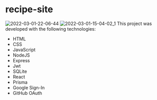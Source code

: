# recipe-site
![2022-03-01-22-06-44](https://user-images.githubusercontent.com/79951928/156275791-be898375-79f5-4597-9cd5-ff8913fc1a09.gif)
![2022-03-01-15-04-02_1](https://user-images.githubusercontent.com/79951928/156275736-ca7cad18-353f-4dfe-9cad-5a826a06d742.gif)
This project was developed with the following technologies:

- HTML
- CSS
- JavaScript
- NodeJS
- Express
- Jwt
- SQLite
- React
- Prisma
- Google Sign-In
- GitHub OAuth
